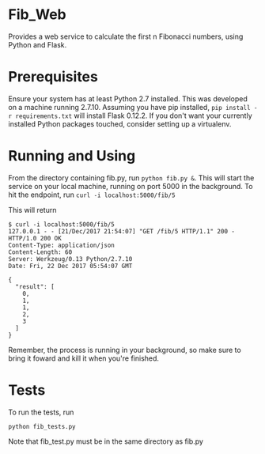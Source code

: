 
# Fib_Web
Provides a web service to calculate the first n Fibonacci numbers, using Python and Flask.

# Prerequisites
Ensure your system has at least Python 2.7 installed.  This was developed on a machine running 2.7.10.  Assuming you have pip installed,
```pip install -r requirements.txt```
will install Flask 0.12.2.  If you don't want your currently installed Python packages touched, consider setting up a virtualenv.

# Running and Using
From the directory containing fib.py, run
```python fib.py &```.
This will start the service on your local machine, running on port 5000 in the background.  To hit the endpoint, run
```curl -i localhost:5000/fib/5```

This will return
```
$ curl -i localhost:5000/fib/5
127.0.0.1 - - [21/Dec/2017 21:54:07] "GET /fib/5 HTTP/1.1" 200 -
HTTP/1.0 200 OK
Content-Type: application/json
Content-Length: 60
Server: Werkzeug/0.13 Python/2.7.10
Date: Fri, 22 Dec 2017 05:54:07 GMT

{
  "result": [
    0,
    1,
    1,
    2,
    3
  ]
}
```
Remember, the process is running in your background, so make sure to bring it foward and kill it when you're finished.

# Tests
To run the tests, run
```
python fib_tests.py
```

Note that fib_test.py must be in the same directory as fib.py
